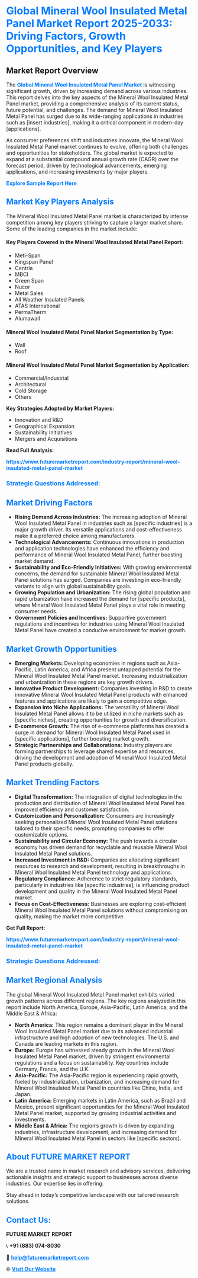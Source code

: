 <h1 style="color: #007BFF;">Global Mineral Wool Insulated Metal Panel Market Report 2025-2033: Driving Factors, Growth Opportunities, and Key Players</h1>

<section id="overview">
<h2>Market Report Overview</h2>
<p>The <a href="https://www.futuremarketreport.com/industry-report/mineral-wool-insulated-metal-panel-market" style="color: #007BFF; text-decoration: none;"><strong>Global Mineral Wool Insulated Metal Panel Market</strong></a> is witnessing significant growth, driven by increasing demand across various industries. This report delves into the key aspects of the Mineral Wool Insulated Metal Panel market, providing a comprehensive analysis of its current status, future potential, and challenges. The demand for Mineral Wool Insulated Metal Panel has surged due to its wide-ranging applications in industries such as [insert industries], making it a critical component in modern-day [applications].</p>
<p>As consumer preferences shift and industries innovate, the Mineral Wool Insulated Metal Panel market continues to evolve, offering both challenges and opportunities for stakeholders. The global market is expected to expand at a substantial compound annual growth rate (CAGR) over the forecast period, driven by technological advancements, emerging applications, and increasing investments by major players.</p>
</section>

<section id="overview">
<p><a href="https://www.futuremarketreport.com/request-sample/reportId=40547" style="color: #007BFF; text-decoration: none;"><strong>Explore Sample Report Here</strong></a></p>
</section>

<section id="key-players">
<h2 style="color: #007BFF;">Market Key Players Analysis</h2>
<p>The Mineral Wool Insulated Metal Panel market is characterized by intense competition among key players striving to capture a larger market share. Some of the leading companies in the market include:</p>
<h4>Key Players Covered in the Mineral Wool Insulated Metal Panel Report:</h4>
<ul><li>Metl-Span</li><li>Kingspan Panel</li><li>Centria</li><li>MBCI</li><li>Green Span</li><li>Nucor</li><li>Metal Sales</li><li>All Weather Insulated Panels</li><li>ATAS International</li><li>PermaTherm</li><li>Alumawall</li></ul>
<h4>Mineral Wool Insulated Metal Panel Market Segmentation by Type:</h4>
<ul><li>Wall</li><li>Roof</li></ul>

<h4>Mineral Wool Insulated Metal Panel Market Segmentation by Application:</h4>
<ul><li>Commercial/Industrial</li><li>Architectural</li><li>Cold Storage</li><li>Others</li></ul>
<p><strong>Key Strategies Adopted by Market Players:</strong></p>
<ul>
<li>Innovation and R&D</li>
<li>Geographical Expansion</li>
<li>Sustainability Initiatives</li>
<li>Mergers and Acquisitions</li>
</ul>
</section>

<section>
<p><strong>Read Full Analysis: </strong></p><a href="https://www.futuremarketreport.com/industry-report/mineral-wool-insulated-metal-panel-market" style="color: #007BFF; text-decoration: none;"><strong>https://www.futuremarketreport.com/industry-report/mineral-wool-insulated-metal-panel-market</strong></a>
<h3 style="color: #007BFF;">Strategic Questions Addressed:</h3>
</section>

<section id="driving-factors">
<h2 style="color: #007BFF;">Market Driving Factors</h2>
<ul>
<li><strong>Rising Demand Across Industries:</strong> The increasing adoption of Mineral Wool Insulated Metal Panel in industries such as [specific industries] is a major growth driver. Its versatile applications and cost-effectiveness make it a preferred choice among manufacturers.</li>
<li><strong>Technological Advancements:</strong> Continuous innovations in production and application technologies have enhanced the efficiency and performance of Mineral Wool Insulated Metal Panel, further boosting market demand.</li>
<li><strong>Sustainability and Eco-Friendly Initiatives:</strong> With growing environmental concerns, the demand for sustainable Mineral Wool Insulated Metal Panel solutions has surged. Companies are investing in eco-friendly variants to align with global sustainability goals.</li>
<li><strong>Growing Population and Urbanization:</strong> The rising global population and rapid urbanization have increased the demand for [specific products], where Mineral Wool Insulated Metal Panel plays a vital role in meeting consumer needs.</li>
<li><strong>Government Policies and Incentives:</strong> Supportive government regulations and incentives for industries using Mineral Wool Insulated Metal Panel have created a conducive environment for market growth.</li>
</ul>
</section>

<section id="growth-opportunities">
<h2 style="color: #007BFF;">Market Growth Opportunities</h2>
<ul>
<li><strong>Emerging Markets:</strong> Developing economies in regions such as Asia-Pacific, Latin America, and Africa present untapped potential for the Mineral Wool Insulated Metal Panel market. Increasing industrialization and urbanization in these regions are key growth drivers.</li>
<li><strong>Innovative Product Development:</strong> Companies investing in R&D to create innovative Mineral Wool Insulated Metal Panel products with enhanced features and applications are likely to gain a competitive edge.</li>
<li><strong>Expansion into Niche Applications:</strong> The versatility of Mineral Wool Insulated Metal Panel allows it to be utilized in niche markets such as [specific niches], creating opportunities for growth and diversification.</li>
<li><strong>E-commerce Growth:</strong> The rise of e-commerce platforms has created a surge in demand for Mineral Wool Insulated Metal Panel used in [specific applications], further boosting market growth.</li>
<li><strong>Strategic Partnerships and Collaborations:</strong> Industry players are forming partnerships to leverage shared expertise and resources, driving the development and adoption of Mineral Wool Insulated Metal Panel products globally.</li>
</ul>
</section>

<section id="trending-factors">
<h2 style="color: #007BFF;">Market Trending Factors</h2>
<ul>
<li><strong>Digital Transformation:</strong> The integration of digital technologies in the production and distribution of Mineral Wool Insulated Metal Panel has improved efficiency and customer satisfaction.</li>
<li><strong>Customization and Personalization:</strong> Consumers are increasingly seeking personalized Mineral Wool Insulated Metal Panel solutions tailored to their specific needs, prompting companies to offer customizable options.</li>
<li><strong>Sustainability and Circular Economy:</strong> The push towards a circular economy has driven demand for recyclable and reusable Mineral Wool Insulated Metal Panel solutions.</li>
<li><strong>Increased Investment in R&D:</strong> Companies are allocating significant resources to research and development, resulting in breakthroughs in Mineral Wool Insulated Metal Panel technology and applications.</li>
<li><strong>Regulatory Compliance:</strong> Adherence to strict regulatory standards, particularly in industries like [specific industries], is influencing product development and quality in the Mineral Wool Insulated Metal Panel market.</li>
<li><strong>Focus on Cost-Effectiveness:</strong> Businesses are exploring cost-efficient Mineral Wool Insulated Metal Panel solutions without compromising on quality, making the market more competitive.</li>
</ul>
</section>

<section>
<p><strong>Get Full Report: </strong></p><a href="https://www.futuremarketreport.com/industry-report/mineral-wool-insulated-metal-panel-market" style="color: #007BFF; text-decoration: none;"><strong>https://www.futuremarketreport.com/industry-report/mineral-wool-insulated-metal-panel-market</strong></a>
<h3 style="color: #007BFF;">Strategic Questions Addressed:</h3>
</section>


<section id="regional-analysis">
<h2 style="color: #007BFF;">Market Regional Analysis</h2>
<p>The global Mineral Wool Insulated Metal Panel market exhibits varied growth patterns across different regions. The key regions analyzed in this report include North America, Europe, Asia-Pacific, Latin America, and the Middle East & Africa:</p>
<ul>
<li><strong>North America:</strong> This region remains a dominant player in the Mineral Wool Insulated Metal Panel market due to its advanced industrial infrastructure and high adoption of new technologies. The U.S. and Canada are leading markets in this region.</li>
<li><strong>Europe:</strong> Europe has witnessed steady growth in the Mineral Wool Insulated Metal Panel market, driven by stringent environmental regulations and a focus on sustainability. Key countries include Germany, France, and the U.K.</li>
<li><strong>Asia-Pacific:</strong> The Asia-Pacific region is experiencing rapid growth, fueled by industrialization, urbanization, and increasing demand for Mineral Wool Insulated Metal Panel in countries like China, India, and Japan.</li>
<li><strong>Latin America:</strong> Emerging markets in Latin America, such as Brazil and Mexico, present significant opportunities for the Mineral Wool Insulated Metal Panel market, supported by growing industrial activities and investments.</li>
<li><strong>Middle East & Africa:</strong> The region’s growth is driven by expanding industries, infrastructure development, and increasing demand for Mineral Wool Insulated Metal Panel in sectors like [specific sectors].</li>
</ul>
</section>

<footer>
<h2 style="color: #007BFF;">About FUTURE MARKET REPORT</h2>
<p>We are a trusted name in market research and advisory services, delivering actionable insights and strategic support to businesses across diverse industries. Our expertise lies in offering:</p>

<p>Stay ahead in today’s competitive landscape with our tailored research solutions.</p>

<h2 style="color: #007BFF;">Contact Us:</h2>
<p><strong>FUTURE MARKET REPORT</strong></p>
<p>📞 <strong>+91 (883) 074-8030</strong></p>
<p>📧 <strong><a href="mailto:help@futuremarketreport.com" style="color: #007BFF;">help@futuremarketreport.com</a></strong></p>
<p>🌐 <strong><a href="https://www.futuremarketreport.com/" style="color: #007BFF;">Visit Our Website</a></strong></p>
</footer>